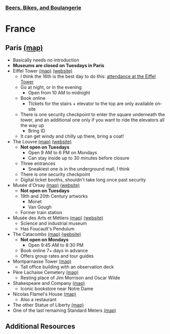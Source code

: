 ### [Beers, Bikes, and Boulangerie](../Overview.html)

# France

## Paris [(map)](https://www.google.com/maps/place/Paris,+France/@48.8313773,2.4615525,22395m/data=!3m1!1e3!4m5!3m4!1s0x47e66e1f06e2b70f:0x40b82c3688c9460!8m2!3d48.8565835!4d2.3521042)
- Basically needs no introduction
- **Museums are closed on Tuesdays in Paris**
- Eiffel Tower [(map)](https://www.google.com/maps/place/Eiffel+Tower/@48.8589466,2.2769955,23434m/data=!3m1!1e3!4m5!3m4!1s0x47e66e2964e34e2d:0x8ddca9ee380ef7e0!8m2!3d48.8583701!4d2.2944813) [(website)](https://www.toureiffel.paris/en)
	- I think the 16th is the best day to do this: [attendance at the Eiffel Tower](https://www.toureiffel.paris/en/planning-smooth-visit/attendance)
	- Go at night, or in the evening
		- Open from 10 AM to midnight
	- Book online
		- TIckets for the stairs + elevator to the top are only available on-site
	- There is one security checkpoint to enter the square underneath the tower, and an additional one only if you want to ride the elevators all the way up
		- Bring ID
	- It can get windy and chilly up there, bring a coat!
- The Louvre [(map)](https://www.google.com/maps/place/Louvre+Museum/@48.8601703,2.3355275,849m/data=!3m1!1e3!4m5!3m4!1s0x47e671d877937b0f:0xb975fcfa192f84d4!8m2!3d48.8606111!4d2.337644) [(website)](https://www.louvre.fr/en)
	- **Not open on Tuesdays**
		- Open 9 AM to 6 PM on Mondays
		- Can stay inside up to 30 minutes before closure
	- Three entrances
		- Sneakiest one is in the underground mall, I think
	- There is one security checkpoint
	- Digital ticket booths, shouldn't take long once past security
- Musée d'Orsay [(map)](https://www.google.com/maps/place/Mus%C3%A9e+d'Orsay/@48.8610816,2.3318488,15z/data=!3m1!5s0x47e66e2bbe8a2bbd:0x8e449486ec0c88c8!4m5!3m4!1s0x47e66e2bb630941b:0xd071bd8cb14423d8!8m2!3d48.8599614!4d2.3265614) [(website)](https://www.musee-orsay.fr/en)
	- **Not open on Tuesdays**
	- 19th and 20th Century artworks
		- Monet
		- Van Gough
	- Former train station
- Musée des Arts et Métiers [(map)](https://www.google.com/maps/place/Mus%C3%A9e+des+Arts+et+M%C3%A9tiers/@48.8610816,2.3318488,15z/data=!3m1!5s0x47e66e100db405fd:0xbb706d2702a9b31c!4m5!3m4!1s0x0:0x772045ec563b1de2!8m2!3d48.8666392!4d2.3554383) [(website)](https://www.arts-et-metiers.net/musee/visitor-information)
	- Science and industrial museum
	- Has Foucault's Pendulum
- The Catacombs [(map)](https://www.google.com/maps/place/Catacombs+of+Paris/@48.8334452,2.3332375,256m/data=!3m1!1e3!4m5!3m4!1s0x47e671b6c1d0b675:0xc8d7f073e62eb4b3!8m2!3d48.8339179!4d2.332391) [(website)](https://www.catacombes.paris.fr/en)
	- **Not open on Mondays**
		- Open 9:45 AM to 8:30 PM
	- Book online 7+ days in advance
	- Offers group rates and tour guides
- Montparnasse Tower [(map)](https://www.google.com/maps/place/Montparnasse+Tower/@48.8360504,2.341061,7035m/data=!3m1!1e3!4m5!3m4!1s0x47e671ccae002451:0xfc04ff9c1b1c593c!8m2!3d48.8421379!4d2.3219514)
	- Tall office building with an observation deck
- Père Lachaise Cemetery [(map)](https://www.google.com/maps/place/P%C3%A8re+Lachaise+Cemetery/@48.8535629,2.3967338,14.09z/data=!4m5!3m4!1s0x47e66d8b5c69a785:0xa1cf6127530b6419!8m2!3d48.861472!4d2.3934725)
	- Resting place of Jim Morrison and Oscar Wilde
- Shakespeare and Company [(map)](https://www.google.com/maps/place/Shakespeare+and+Company/@48.8526642,2.3467285,17.91z/data=!4m5!3m4!1s0x47e671e11e57b6ff:0x1338ace04de752b3!8m2!3d48.8525874!4d2.3471619)
	- Iconic bookstore near Notre Dame
- Nicolas Flamel's House [(map)](https://www.google.com/maps/place/Maison+Nicolas+Flamel/@48.8635296,2.3545205,17.3z/data=!4m12!1m6!3m5!1s0x47e66e1a53299a0f:0xf487cb3cf44c275e!2sAuberge+Nicolas+Flamel!8m2!3d48.8635615!4d2.3531019!3m4!1s0x47e66f237ce664c3:0x4f47ad611dcd8af8!8m2!3d48.8634885!4d2.3532136)
	- Also a restaurant
- The other Statue of Liberty [(map)](https://www.google.com/maps/place/Statue+of+Liberty,+Pont+de+Grenelle,+75015+Paris,+France/@48.8496464,2.2818606,16.39z/data=!4m5!3m4!1s0x47e67006ff4e55cd:0xda71f1e9d47af8ec!8m2!3d48.850034!4d2.2797065)
- One of the last remaining Standard Meters [(map)](https://www.google.com/maps/place/M%C3%A8tre+%C3%A9talon/@48.848949,2.3365847,18.82z/data=!4m5!3m4!1s0x47e6713a27ded0bd:0xf9cd332ec7e6fe1!8m2!3d48.8493073!4d2.3355182)
## Additional Resources
